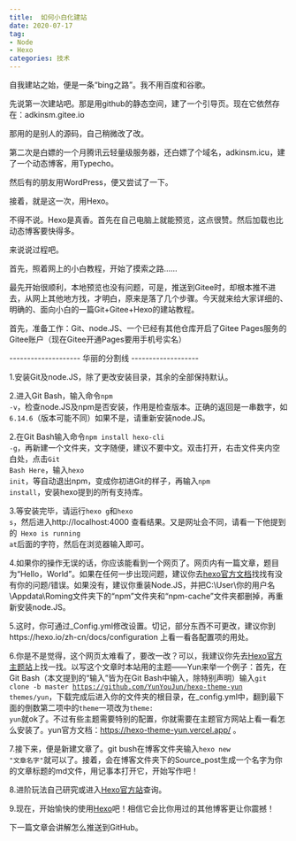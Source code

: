 ```yaml
---
title:  如何小白化建站
date: 2020-07-17
tag: 
- Node
- Hexo
categories: 技术
---
```


自我建站之始，便是一条“bing之路”。我不用百度和谷歌。

<!--more-->

先说第一次建站吧。那是用github的静态空间，建了一个引导页。现在它依然存在：adkinsm.gitee.io 

那用的是别人的源码，自己稍微改了改。

第二次是白嫖的一个月腾讯云轻量级服务器，还白嫖了个域名，adkinsm.icu，建了一个动态博客，用Typecho。

然后有的朋友用WordPress，便又尝试了一下。

接着，就是这一次，用Hexo。

不得不说。Hexo是真香。首先在自己电脑上就能预览，这点很赞。然后加载也比动态博客要快得多。

来说说过程吧。

首先，照着网上的小白教程，开始了摸索之路……

最先开始很顺利，本地预览也没有问题，可是，推送到Gitee时，却根本推不进去，从网上其他地方找，才明白，原来是落了几个步骤。今天就来给大家详细的、明确的、面向小白的一篇Git+Gitee+Hexo的建站教程。

首先，准备工作：Git、node.JS、一个已经有其他仓库开启了Gitee Pages服务的Gitee账户（现在Gitee开通Pages要用手机号实名）

-------------------- 华丽的分割线 -------------------

1.安装Git及node.JS，除了更改安装目录，其余的全部保持默认。

2.进入Git Bash，输入命令<code>npm -v</code>，检查node.JS及npm是否安装，作用是检查版本。正确的返回是一串数字，如<code>6.14.6</code>（版本可能不同）如果不是，请重新安装node.JS。

2.在Git Bash输入命令<code>npm install hexo-cli -g</code>，再新建一个文件夹，文字随便，建议不要中文。双击打开，右击文件夹内空白处，点击<code>Git Bash Here</code>，输入<code>hexo init</code>，等自动退出npm，变成你初进Git的样子，再输入<code>npm install</code>，安装hexo提到的所有支持库。

3.等安装完毕，请运行<code>hexo g</code>和<code>hexo s</code>，然后进入http://localhost:4000 查看结果。又是网址会不同，请看一下他提到的<code> Hexo is running at</code>后面的字符，然后在浏览器输入即可。

4.如果你的操作无误的话，你应该能看到一个网页了。网页内有一篇文章，题目为“Hello，World”。如果在任何一步出现问题，建议你去<a href="https://hexo.io/zh-cn/docs/">hexo官方文档</a>找找有没有你的问题/错误。如果没有，建议你重装Node.JS，并把C:\User\你的用户名\Appdata\Roming文件夹下的“npm”文件夹和“npm-cache”文件夹都删掉，再重新安装node.JS。

5.这时，你可通过_Config.yml修改设置。切记，部分东西不可更改，建议你到https://hexo.io/zh-cn/docs/configuration 上看一看各配置项的用处。

6.你是不是觉得，这个网页太难看了，要改一改？可以，我建议你先去<a href="https://hexo.io/themes/ ">Hexo官方主题站</a>上找一找。以写这个文章时本站用的主题——Yun来举一个例子：首先，在Git Bash（本文提到的“输入”皆为在Git Bash中输入，除特别声明）输入<code>git clone -b master https://github.com/YunYouJun/hexo-theme-yun themes/yun</code>，下载完成后进入你的文件夹的根目录，在_config.yml中，翻到最下面的倒数第二项中的<code>theme</code>一项改为<code>theme: yun</code>就ok了。不过有些主题需要特别的配置，你就需要在主题官方网站上看一看怎么安装了。yun官方文档：https://hexo-theme-yun.vercel.app/ 。

7.接下来，便是新建文章了。git bush在博客文件夹输入<code>hexo new "文章名字"</code>就可以了。接着，会在博客文件夹下的Source\_post生成一个名字为你的文章标题的md文件，用记事本打开它，开始写作吧！

8.进阶玩法自己研究或进入<a href="https://hexo.io">Hexo官方站</a>查询。

9.现在，开始愉快的使用<a href="https://hexo.io">Hexo</a>吧！相信它会比你用过的其他博客更让你震撼！

下一篇文章会讲解怎么推送到GitHub。
